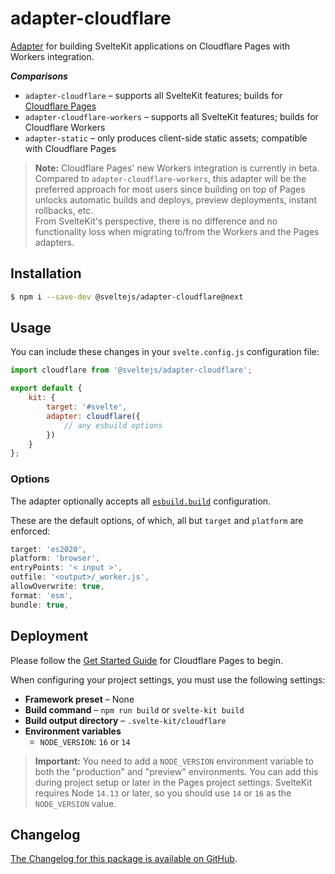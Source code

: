 # adapter-cloudflare

[Adapter](https://kit.svelte.dev/docs#adapters) for building SvelteKit
applications on Cloudflare Pages with Workers integration.

_**Comparisons**_

- `adapter-cloudflare` – supports all SvelteKit features; builds for
  [Cloudflare Pages](https://blog.cloudflare.com/cloudflare-pages-goes-full-stack/)
- `adapter-cloudflare-workers` – supports all SvelteKit features; builds for
  Cloudflare Workers
- `adapter-static` – only produces client-side static assets; compatible with
  Cloudflare Pages

> **Note:** Cloudflare Pages' new Workers integration is currently in beta.<br/>
> Compared to `adapter-cloudflare-workers`, this adapter will be the preferred approach for most users since building on top of Pages unlocks automatic builds and deploys, preview deployments, instant rollbacks, etc.<br/>
> From SvelteKit's perspective, there is no difference and no functionality loss when migrating to/from the Workers and the Pages adapters.

## Installation

```sh
$ npm i --save-dev @sveltejs/adapter-cloudflare@next
```

## Usage

You can include these changes in your `svelte.config.js` configuration file:

```js
import cloudflare from '@sveltejs/adapter-cloudflare';

export default {
	kit: {
		target: '#svelte',
		adapter: cloudflare({
			// any esbuild options
		})
	}
};
```

### Options

The adapter optionally accepts all
[`esbuild.build`](https://esbuild.github.io/api/#build-api) configuration.

These are the default options, of which, all but `target` and `platform` are
enforced:

```js
target: 'es2020',
platform: 'browser',
entryPoints: '< input >',
outfile: '<output>/_worker.js',
allowOverwrite: true,
format: 'esm',
bundle: true,
```

## Deployment

Please follow the [Get Started Guide](https://developers.cloudflare.com/pages/get-started) for Cloudflare Pages to begin.

When configuring your project settings, you must use the following settings:

- **Framework preset** – None
- **Build command** – `npm run build` or `svelte-kit build`
- **Build output directory** – `.svelte-kit/cloudflare`
- **Environment variables**
  - `NODE_VERSION`: `16` or `14`

> **Important:** You need to add a `NODE_VERSION` environment variable to both the "production" and "preview" environments. You can add this during project setup or later in the Pages project settings. SvelteKit requires Node `14.13` or later, so you should use `14` or `16` as the `NODE_VERSION` value.

## Changelog

[The Changelog for this package is available on
GitHub](https://github.com/sveltejs/kit/blob/master/packages/adapter-cloudflare/CHANGELOG.md).
